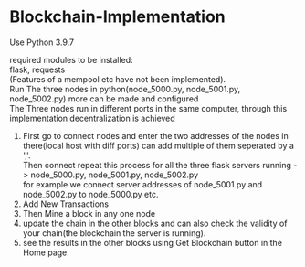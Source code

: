 # Blockchain-Implementation

Use Python 3.9.7   
  
required modules to be installed:  
flask, requests  
(Features of a mempool etc have not been implemented).  
Run The three nodes in python(node_5000.py, node_5001.py, node_5002.py) more can be made and configured  
The Three nodes run in different ports in the same computer, through this implementation decentralization is achieved  
  
1. First go to connect nodes and enter the two addresses of the nodes in there(local host with diff ports) can add multiple of them seperated by a ','.  
Then connect repeat this process for all the three flask servers running -> node_5000.py, node_5001.py, node_5002.py  
for example we connect server addresses of node_5001.py and node_5002.py to node_5000.py etc.  
2. Add New Transactions  
3. Then Mine a block in any one node  
4. update the chain in the other blocks and can also check the validity of your chain(the blockchain the server is running).  
5. see the results in the other blocks using Get Blockchain button in the Home page.  
